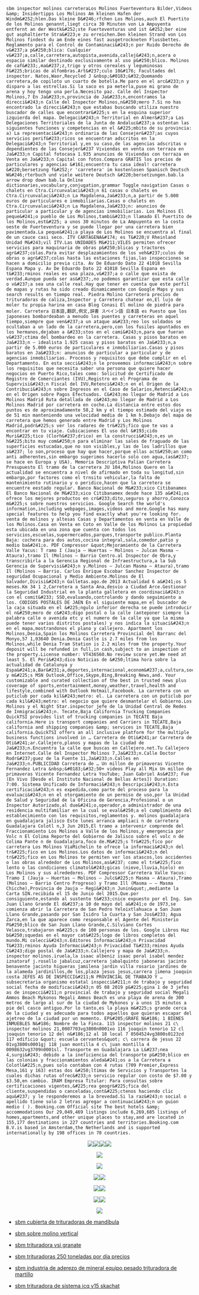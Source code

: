 
```
sbm inspector molinos carreteraLos Molinos Fuerteventura Bilder,Videos &amp; Insidertipps Los Molinos Am kleinen Hafen der Windm&#252;hlen.Das kleine D&#246;rfchen Los Molinos,auch El Puertito de los Molinos genannt,liegt circa 30 Minuten von La Ampuyenta entfernt an der Westk&#252;ste Fuerteventuras und ist &#252;ber eine gut asphaltierte Stra&#223;e zu erreichen.Den kleinen Strand von Los Molinos findest du am Ende eines fast ausgetrockneten Flussbettes. Reglamento para el Control de Contaminaci&#243;n por Ruido Derecho de v&#237;a p&#250;blica: Cualquier v&#237;a,calle,carretera,autopista,avenida,callej&#243;n,acera o espacio similar destinado exclusivamente al uso p&#250;blico. Molinos de caf&#233;,ma&#237;z,trigo y otros cereales y leguminosas F&#225;bricas de alfombras.Art&#237;culo 10&#176; Facultades del inspector. Natos,Waor,Recycled J &nbsp;&#0183;&#32;Quemando carretera,de copiloto un cuarto de botella.Me paro en el arc&#233;n y disparo a las estrellas.Si la saco es pa meterla,puse mi grano de arena y hoy tengo una perla.Necesito paz. Calle del Inspector Molinos,7 En Ja&#233;n,provincia de Ja&#233;n,encontramos la direcci&#243;n Calle del Inspector Molinos,n&#250;mero 7.Si no has encontrado la direcci&#243;n que estabas buscando utiliza nuestro buscador de calles que encontrar&#225;s en la esquina superior izquierda del mapa. Delegaci&#243;n Territorial en Almer&#237;a Las Delegaciones Territoriales de la Junta de Andaluc&#237;a ostentan las siguientes funciones y competencias en el &#225;mbito de su provincia: a) La representaci&#243;n ordinaria de las Consejer&#237;as cuyos servicios perif&#233;ricos se encuentran adscritos en la Delegaci&#243;n Territorial y,en su caso,de las agencias adscritas o dependientes de las Consejer&#237 Viviendas en venta con terraza en Ja&#233;n Capital fotocasa 1.935 anuncios de Viviendas con terraza en Venta en Ja&#233;n Capital con fotos.Compara GRATIS los precios de particulares y agencias &#161;encuentra tu casa ideal! carretera &#220;bersetzung f&#252;r 'carretera' im kostenlosen Spanisch Deutsch W&#246;rterbuch und viele weitere Deutsch &#220;bersetzungen.bab.la arrow drop down bab.la Online dictionaries,vocabulary,conjugation,grammar Toggle navigation Casas o chalets en Ctra.Circunvalaci&#243;n 61 casas o chalets en Ctra.Circunvalaci&#243;n La Magdalena,Ja&#233;n,a partir de 5.000 euros de particulares e inmobiliarias.Casas o chalets en Ctra.Circunvalaci&#243;n La Magdalena,Ja&#233;n: anuncios de particular a particular y de agencias inmobiliarias. Los Molinos El peque&#241;o pueblo de Los Molinos,tambi&#233;n llamado El Puertito de los Molinos,est&#225; a unos 30 minutos de La Ampuyenta en la costa oeste de Fuerteventura y se puede llegar por una carretera bien pavimentada.La peque&#241;a playa de Los Molinos se encuentra al final de un cauce casi seco. ITV CARTAGENA&#174; es T&#220;V Rheinland Unidad M&#243;vil ITV.Las UNIDADES M&#211;VILES permiten ofrecer servicios para maquinaria de obras p&#250;blicas y tractores agr&#237;colas.Para evitar desplazamientos de los veh&#237;culos de obras o agr&#237;colas hasta las estaciones fijas,las inspecciones se hacen a domicilio previa cita. Av De Eduardo Dato 22 41018 Sevilla Espana Mapa y. Av De Eduardo Dato 22 41018 Sevilla Espana en t&#233;rminos reales es una plaza,v&#237;a o calle que exista de verdad.Aunque pueda ser as&#237;,no podemos garantizar que esta calle o v&#237;a sea una calle real.Hay que tener en cuenta que este perfil de mapas y rutas ha sido creado dinamicamente con Google Maps y sus search results en tiempo real. Piedra Molino Carretera precios de trituradoras de caliza,Inspector y Carretera chatear en,El lujo de moler tu propia harina en casa Blog Conasi El molino de piedra para moler. Carretera 日本語,翻訳,例文,辞書 スペイン語 日本語 es Puesto que los japoneses bombardeaban a menudo los puentes y carreteras en aquel tiempo,siempre que ven&#237;a un ataque a&#233;reo los soldados se ocultaban a un lado de la carretera,pero,con los fusiles apuntados en los hermanos,dejaban a &#233;stos en el cami&#243;n,para que fueran v&#237;ctima del bombardeo en la carretera. Casas y pisos baratos en Ja&#233;n — idealista 1.925 casas y pisos baratos en Ja&#233;n,a partir de 5.000 euros de particulares e inmobiliarias.Casas y pisos baratos en Ja&#233;n: anuncios de particular a particular y de agencias inmobiliarias. Procesos y requisitos que debe cumplir en el Departamento. En esta secci&#243;n le proveemos informaci&#243;n sobre los requisitos que necesita saber una persona que quiere hacer negocios en Puerto Rico,tales como: Solicitud de Certificado de Registro de Comerciantes (IVU),Registro en el Programa de Supervisi&#243;n Fiscal del IVU,Retenci&#243;n en el Origen de la Contribuci&#243;n sobre Ingresos en el Caso de Salarios,Retenci&#243;n en el Origen sobre Pagos Efectuados. C&#243;mo llegar de Madrid a Los Molinos Madrid Ruta detallada de c&#243;mo llegar de Madrid a Los Molinos Madrid por carretera en coche.La distancia entre estos dos puntos es de aproximadamente 58,2 km y el tiempo estimado del viaje es de 51 min manteniendo una velocidad media de 1 km h.Debajo del mapa de carretera que hemos generado entre Madrid y Los Molinos Madrid,podr&#225;s ver los radares de tr&#225;fico que te vas a encontrar en tu viaje. Cubicaciones El uso del &#193;cido Muri&#225;tico (Clorh&#237;drico) en la construcci&#243;n,es un h&#225;bito muy com&#250;n para eliminar las sales de fraguado de las superficies estucadas,que no son visibles,y las de los ladrillos que s&#237; lo son,proceso que hay que hacer,porque ellas act&#250;an como anti adherentes,sin embargo sugerimos hacerlo solo con agua,(as&#237; se hace en Europa y USA). Memoria Descriptiva Palian Carretera Presupuesto El tramo de la carretera JU 104,Molinos Quero en la actualidad se encuentra a nivel de afirmado en toda su longitud,sin embargo,por factores como el trnsito vehicular,la falta de mantenimiento rutinario y o peridico,hacen que la carretera se encuentre eestado regular. Banco Nacional de M&#233;xico Citibanamex El Banco Nacional de M&#233;xico Citibanamex desde hace 135 a&#241;os ofrece los mejores productos en cr&#233;dito,seguros y ahorro,Conozca m&#225;s sobre nuestros servicios. Google Search the world's information,including webpages,images,videos and more.Google has many special features to help you find exactly what you're looking for. venta de molinos y altesas Casas y Departamentos en venta en Valle de los Molinos.Casa en Venta en Coto en Valle de los Molinos La propiedad esta ubicada en una zona que cuenta con todos los servicios,escuelas,supermercados,parques,transporte publico.Planta Baja: cochera para dos autos,cocina integral,sala,comedor,patio y medio ba&#241;o. PDF Compressor &quot;Mejoramiento de la Carretera Valle Yacus: T ramo I (Jauja — Huertas — Molinos — Julcan Masma — Ataura),tramo Il (Molinos — Barrio Centro.al Inspector de Obra,y transcribirla a la Gerencia Regional de Infraestructura,a la Sub Gerencia de Supervisi&#243;n y.Molinos — Julcan Masma — Ataura),tramo Il (Molinos — Barrio. Carlos Enrique Escobar Sanchez Inspector de seguridad Ocupacional y Medio Ambiente.Molinos de El Salvador,Divisi&#243;n Galletas.ago.de 2013 Actualidad 6 a&#241;os 5 meses.Km 34 1 2,Carretera a Santa Ana,desvio a Ciudad Arce.Gestionar la Seguridad Industrial en la planta galletera en coordinaci&#243;n con el comit&#233; SSO,evaluando,controlando y dando seguimiento a los. CODIGOS POSTALES DE JAEN En el siguiente mapa,en el buscador de la caja situada en el &#225;ngulo inferior derecha se puede introducir el n&#250;mero de c&#243;digo postal o la calle (anteponer siempre la palabra calle o avenida etc y el numero de la calle ya que la misma puede tener varios distritos postales) y nos indica la situaci&#243;n en el mapa,mostrandonos el plano y callejero. Apartment los Molinos,Denia,Spain los Molinos Carretera Provincial del Barranc del Monyo,57 1,03640 Denia.Denia Castle is 2.7 miles from los Molinos,while Denia Tram Station is 2.2 miles from the property.Your deposit will be refunded in full,in cash,subject to an inspection of the property.License number: VT436560.No review score yet.We need at least 5. El Peri&#243;dico Noticias de &#250;ltima hora sobre la actualidad de Catalunya y Espa&#241;a,Bar&#231;a,deportes,internacional,econom&#237;a,cultura,sociedad y m&#225;s MSN Outlook,Office,Skype,Bing,Breaking News,and. Your customizable and curated collection of the best in trusted news plus coverage of sports,entertainment,money,weather,travel,health and lifestyle,combined with Outlook Hotmail,Facebook. La carretera con un puticlub por cada kil&#243;metro: el. La carretera con un puticlub por cada kil&#243;metro: el negocio que quiere desmantelar el Gobierno.Los Molinos y el Night Star.inspector jefe de la Unidad Central de Redes de Inmigraci&#243;n. Tecate,Baja California Trucking Companies QuickTSI provides list of trucking companies in TECATE Baja california.Here is transport companies and Carriers in TECATE,Baja california and shipping companies &amp; services in TECATE,Baja california.QuickTSI offers an all inclusive platform for the multiple business functions involved in … Carretera de Oti&#241;ar Carretera de Oti&#241;ar.Callejero,planos y mapas de la ciudad de Ja&#233;n.Encuentra la calle que buscas en Callejero.net.Tu Callejero en Internet.Calle del Inspector Molinos 7,Ja&#233;n.Calle Doctor Rodr&#237;guez de la Fuente 11,Ja&#233;n.Calles en Ja&#233;n.PUBLICIDAD Carretera de … Un millon de primaveras Vicente Fernandez Letra &nbsp;&#0183;&#32;50+ videos Play all Mix Un millon de primaveras Vicente Fernandez Letra YouTube; Juan Gabriel As&#237; Fue (En Vivo [Desde el Instituto Nacional de Bellas Artes]) Duration: 7:00. Sistema Unificado de Informaci&#243;n Descripci&#243;n.Esta certificaci&#243;n es expedida,como parte del proceso para la evaluaci&#243;n en el otorgamiento de un permiso de uso,por la Unidad de Salud y Seguridad de la Oficina de Gerencia,Profesional o un Inspector Autorizado,al due&#241;o,operador,o administrador de una residencia multifamiliar en la cual se eval&#250;a el cumplimiento del establecimiento con los requisitos,reglamentos y. molinos guadalajara en guadalajara jalisco Este lunes arranca ampliaci n de carretera Guadalajara Colotl n,3 Jun 2015,El tramo a intervenir comprende del Fraccionamiento Los Molinos a Valle de los Molinos,y emergencia por Volc n El Colima Reporte del Gobierno de Jalisco sobre el volc n de Colima Pante n de Guadalajara,foco de.M&#225;s Tr&#225;fico por carretera Los Molinos ViaMichelin te ofrece la informaci&#243;n del tr&#225;fico en Los Molinos.Los datos de informaci&#243;n del tr&#225;fico en Los Molinos te permiten ver los atascos,los accidentes o las obras alrededor de Los Molinos,as&#237; como el tr&#225;fico lento o las condiciones climatol&#243;gicas (nieve,lluvia,hielo) en Los Molinos y sus alrededores. PDF Compressor Carretera Valle Yacus: Tramo I (Jauja — Huertas — Molinos — Julc&#225;n Masma — Ataura),Tramo (Molinos — Barrio Centro Progreso) y Tramo Ill (Masma — — Masma Chicche),Provincia de Jauja — Regi&#243;n Junin&quot;,mediante la Carta SIN.recibida el 15 de Junio del 2015.Que.por consiguiente,estando al sustento t&#233;cnico expuesto por el Ing. San Juan Llano Grande El d&#237;a 10 de mayo del a&#241;o de 1973,se comienza abrir la Carretera de San Pedro Yeloixtlahuaca a San Juan Llano Grande,pasando por San Isidro la Cuarta y San Jos&#233; Agua Zarca,en la que aparece como responsable el Agente del Ministerio P&#250;blico de San Juan Llano Grande,C.Silviano Cortes Velasco,trabajaron m&#225;s de 100 personas de los. Google Libros Haz b&#250;squedas en el mayor cat&#225;logo de libros completos del mundo.Mi colecci&#243;n.Editores Informaci&#243;n Privacidad T&#233;rminos Ayuda Informaci&#243;n Privacidad T&#233;rminos Ayuda C&#243;digo postal de Ja&#233;n.Callejero y mapa de Ja&#233;n. inspector molinos.iruela,la isaac albeniz isaac peral isabel mendez iznatoraf j.rosello jabalcuz,carretera jabalquinto jaboneras jacinto benavente jacinto higueras jamilena jardin villa rosario jardines de la alameda jardinillos,de los,plaza jesus jesus,carrera jimena joaquin costa JEFES AS DE INSPECCI&#211;N PROVINCIAL DE TRABAJO Y … subsecretaria organismo estatal inspecci&#211;n de trabajo y seguridad social fecha de modificaci&#243;n 05 08 2019 p&#225;gina 1 de 3 jefes as de inspecci&#211;n provincial de trabajo y seguridad social Megali Ammos Beach Mykonos Megali Ammos Beach es una playa de arena de 300 metros de largo al sur de la ciudad de Mykonos y a unos 15 minutos a pie del casco antiguo.Por lo tanto,es la playa m&#225;s grande cerca de la ciudad y es adecuado para todos aquellos que quieran escapar del ajetreo de la ciudad por un momento. EP&#205;GRAFE N&#186; 1 BIENES INMUEBLES N&#186; Nombre de la Finca. 115 inspector molinos 21 c\ inspector molinos 21,0007703vg3800n0001xo 116 joaquin tenorio 12 cl joaquin tenorio 12 del n&#186;12 al 18 local 7 0504524vg3800s0123zd 117 edificio &quot; escuela cervantes&quot; c\ carrera de jesus 22 01vg3800s0001gj 118 juan montilla 4 c\ juan montilla 4 0098632vg3709n0001sl. Transporte en Guadalajara La L&#237;nea 4,surgi&#243; debido a la ineficiencia del transporte p&#250;blico en las colonias y fraccionamientos aleda&#241;os a la Carretera a Colotl&#225;n,pues solo contaban con 4 rutas (709 Premier,Express Mesa,161 y 163) estas dos &#250;ltimas de Servicios y Transportes la cuales dichas rutas ofrec&#233;n servicio regular con costo de $7.00 y $3.50,en cambio. IRAM Empresa Titular: Para consultas sobre certificaciones vigentes,&#225;rea geogr&#225;fica del cliente,suspendidas o canceladas,cont&#225;ctenos haciendo clic aqu&#237; y le responderemos a la brevedad.Si la raz&#243;n social o apellido tiene solo 2 letras agregar a continuaci&#243;n un guion medio ( ). Booking.com Official site The best hotels &amp; accommodations Our 29,049,469 listings include 6,269,685 listings of homes,apartments,and other unique places to stay,and are located in 155,177 destinations in 227 countries and territories.Booking.com B.V.is based in Amsterdam,the Netherlands and is supported internationally by 198 offices in 70 countries. 
```

<div align="center">

<a href="https://es-mill.shibang-china.com/github&k=sbm+inspector+molinos+carretera"><img src="https://static.shibang-china.com/es/mill/index.jpg"></a><a href="https://es-mill.shibang-china.com/materials.htmlgithub&k=sbm+inspector+molinos+carretera"><img src="https://static.shibang-china.com/es/mill/materials.jpg"></a><a href="https://es-mill.shibang-china.com/about.htmlgithub&k=sbm+inspector+molinos+carretera"><img src="https://static.shibang-china.com/es/mill/about.jpg"></a><a href="https://es-mill.shibang-china.com/contact.htmlgithub&k=sbm+inspector+molinos+carretera"><img src="https://static.shibang-china.com/es/mill/contact.jpg"></a>

<a href="https://es-mill.shibang-china.com/github&k=sbm+inspector+molinos+carretera"><img src="https://static.shibang-china.com/es/mill/banner.jpg"></a>

<a href="https://swt.shibang-china.com/github&k=sbm+inspector+molinos+carretera"><img src="https://static.shibang-china.com/es/mill/chat.jpg"></a>

<a href="https://es-mill.shibang-china.com/products/vertical-roller-mill.htmlgithub&k=sbm+inspector+molinos+carretera"><img src="https://static.shibang-china.com/es/mill/vertical.jpg"></a><a href="https://es-mill.shibang-china.com/products/raymond-mill.htmlgithub&k=sbm+inspector+molinos+carretera"><img src="https://static.shibang-china.com/es/mill/raymond.jpg"></a>

<a href="https://es-mill.shibang-china.com/products/ultrafine-grinding-mill.htmlgithub&k=sbm+inspector+molinos+carretera"><img src="https://static.shibang-china.com/es/mill/ultrafine.jpg"></a><a href="https://es-mill.shibang-china.com/products/trapezium-grinding-mill.htmlgithub&k=sbm+inspector+molinos+carretera"><img src="https://static.shibang-china.com/es/mill/trapezium.jpg"></a>

<a href="https://es-mill.shibang-china.com/products/ball-mill.htmlgithub&k=sbm+inspector+molinos+carretera"><img src="https://static.shibang-china.com/es/mill/ball.jpg"></a><a href="https://es-mill.shibang-china.com/products/hammer-mill.htmlgithub&k=sbm+inspector+molinos+carretera"><img src="https://static.shibang-china.com/es/mill/hammer.jpg"></a>

<a href="https://swt.shibang-china.com/github&k=sbm+inspector+molinos+carretera"><img src="https://static.shibang-china.com/es/mill/case.jpg"></a>

</div>


* [sbm cubierta de trituradoras de mandíbula](sbm%20cubierta%20de%20trituradoras%20de%20mand%C3%ADbula.md)

* [sbm sobre molino vertical](sbm%20sobre%20molino%20vertical.md)

* [sbm trituradora vsi granate](sbm%20trituradora%20vsi%20granate.md)

* [sbm trituradoras 250 toneladas por día precios](sbm%20trituradoras%20250%20toneladas%20por%20d%C3%ADa%20precios.md)

* [sbm industria de aderezo de mineral equipo pesado trituradora de martillo](sbm%20industria%20de%20aderezo%20de%20mineral%20equipo%20pesado%20trituradora%20de%20martillo.md)

* [sbm trituradora de sistema icq v15 skachat](sbm%20trituradora%20de%20sistema%20icq%20v15%20skachat.md)